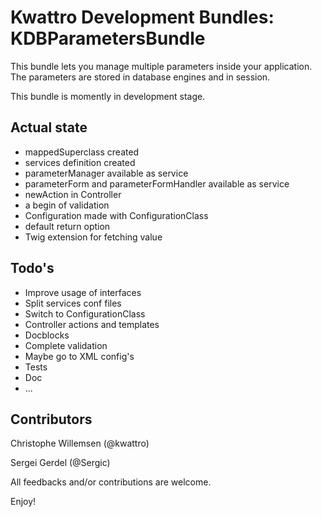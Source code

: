 Kwattro Development Bundles: KDBParametersBundle
================================================

This bundle lets you manage multiple parameters inside your application.
The parameters are stored in database engines and in session.

This bundle is momently in development stage.

Actual state
------------
- mappedSuperclass created
- services definition created
- parameterManager available as service
- parameterForm and parameterFormHandler available as service
- newAction in Controller
- a begin of validation
- Configuration made with ConfigurationClass
- default return option
- Twig extension for fetching value

Todo's
----
- Improve usage of interfaces
- Split services conf files
- Switch to ConfigurationClass
- Controller actions and templates
- Docblocks
- Complete validation
- Maybe go to XML config's
- Tests
- Doc
- ...

Contributors
------------
Christophe Willemsen (@kwattro)

Sergei Gerdel (@Sergic)

All feedbacks and/or contributions are welcome.

Enjoy!